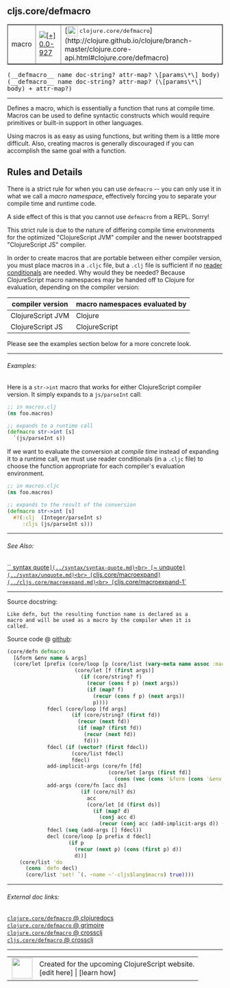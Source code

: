 ## cljs.core/defmacro



 <table border="1">
<tr>
<td>macro</td>
<td><a href="https://github.com/cljsinfo/cljs-api-docs/tree/0.0-927"><img valign="middle" alt="[+] 0.0-927" title="Added in 0.0-927" src="https://img.shields.io/badge/+-0.0--927-lightgrey.svg"></a> </td>
<td>
[<img height="24px" valign="middle" src="http://i.imgur.com/1GjPKvB.png"> <samp>clojure.core/defmacro</samp>](http://clojure.github.io/clojure/branch-master/clojure.core-api.html#clojure.core/defmacro)
</td>
</tr>
</table>


 <samp>
(__defmacro__ name doc-string? attr-map? \[params\*\] body)<br>
</samp>
 <samp>
(__defmacro__ name doc-string? attr-map? (\[params\*\] body) + attr-map?)<br>
</samp>

---

Defines a macro, which is essentially a function that runs at compile time.
Macros can be used to define syntactic constructs which would require
primitives or built-in support in other languages.

Using macros is as easy as using functions, but writing them is a little more
difficult.  Also, creating macros is generally discouraged if you can
accomplish the same goal with a function.

## Rules and Details

There is a strict rule for when you can use `defmacro` -- you can only use it
in what we call a _macro namespace_, effectively forcing you to separate your
compile time and runtime code.

A side effect of this is that you cannot use `defmacro` from a REPL.  Sorry!

This strict rule is due to the nature of differing compile time environments
for the optimized "ClojureScript JVM" compiler and the newer bootstrapped
"ClojureScript JS" compiler.

In order to create macros that are portable between either compiler version,
you must place macros in a `.cljc` file, but a `.clj` file is sufficient if no
[reader conditionals][doc:syntax/cond] are needed.  Why would they be needed?
Because ClojureScript macro namespaces may be handed off to Clojure for
evaluation, depending on the compiler version:

| compiler version  | macro namespaces evaluated by |
|-------------------|-------------------------------|
| ClojureScript JVM | Clojure                       |
| ClojureScript JS  | ClojureScript                 |

Please see the examples section below for a more concrete look.

[doc:syntax/cond]:../syntax/cond.md

---

###### Examples:

Here is a `str->int` macro that works for either ClojureScript compiler
version.  It simply expands to a `js/parseInt` call:

```clj
;; in macros.clj
(ns foo.macros)

;; expands to a runtime call
(defmacro str->int [s]
  `(js/parseInt s))
```

If we want to evaluate the conversion at _compile time_ instead of expanding it
to a runtime call, we must use reader conditionals (in a `.cljc` file) to
choose the function appropriate for each compiler's evaluation environment.

```clj
;; in macros.cljc
(ns foo.macros)

;; expands to the result of the conversion
(defmacro str->int [s]
  #?(:clj  (Integer/parseInt s)
     :cljs (js/parseInt s)))
```



---

###### See Also:

[`` syntax quote`](../syntax/syntax-quote.md)<br>
[`~ unquote`](../syntax/unquote.md)<br>
[`cljs.core/macroexpand`](../cljs.core/macroexpand.md)<br>
[`cljs.core/macroexpand-1`](../cljs.core/macroexpand-1.md)<br>

---


Source docstring:

```
Like defn, but the resulting function name is declared as a
macro and will be used as a macro by the compiler when it is
called.
```


Source code @ [github](https://github.com/clojure/clojurescript/blob/r1.8.34/src/main/clojure/cljs/core.cljc#L2924-L2965):

```clj
(core/defn defmacro
  [&form &env name & args]
  (core/let [prefix (core/loop [p (core/list (vary-meta name assoc :macro true)) args args]
                      (core/let [f (first args)]
                        (if (core/string? f)
                          (recur (cons f p) (next args))
                          (if (map? f)
                            (recur (cons f p) (next args))
                            p))))
             fdecl (core/loop [fd args]
                     (if (core/string? (first fd))
                       (recur (next fd))
                       (if (map? (first fd))
                         (recur (next fd))
                         fd)))
             fdecl (if (vector? (first fdecl))
                     (core/list fdecl)
                     fdecl)
             add-implicit-args (core/fn [fd]
                                 (core/let [args (first fd)]
                                   (cons (vec (cons '&form (cons '&env args))) (next fd))))
             add-args (core/fn [acc ds]
                        (if (core/nil? ds)
                          acc
                          (core/let [d (first ds)]
                            (if (map? d)
                              (conj acc d)
                              (recur (conj acc (add-implicit-args d)) (next ds))))))
             fdecl (seq (add-args [] fdecl))
             decl (core/loop [p prefix d fdecl]
                    (if p
                      (recur (next p) (cons (first p) d))
                      d))]
    (core/list 'do
      (cons `defn decl)
      (core/list 'set! `(. ~name ~'-cljs$lang$macro) true))))
```

<!--
Repo - tag - source tree - lines:

 <pre>
clojurescript @ r1.8.34
└── src
    └── main
        └── clojure
            └── cljs
                └── <ins>[core.cljc:2924-2965](https://github.com/clojure/clojurescript/blob/r1.8.34/src/main/clojure/cljs/core.cljc#L2924-L2965)</ins>
</pre>

-->

---



###### External doc links:

[`clojure.core/defmacro` @ clojuredocs](http://clojuredocs.org/clojure.core/defmacro)<br>
[`clojure.core/defmacro` @ grimoire](http://conj.io/store/v1/org.clojure/clojure/1.7.0-beta3/clj/clojure.core/defmacro/)<br>
[`clojure.core/defmacro` @ crossclj](http://crossclj.info/fun/clojure.core/defmacro.html)<br>
[`cljs.core/defmacro` @ crossclj](http://crossclj.info/fun/cljs.core/defmacro.html)<br>

---

 <table>
<tr><td>
<img valign="middle" align="right" width="48px" src="http://i.imgur.com/Hi20huC.png">
</td><td>
Created for the upcoming ClojureScript website.<br>
[edit here] | [learn how]
</td></tr></table>

[edit here]:https://github.com/cljsinfo/cljs-api-docs/blob/master/cljsdoc/cljs.core/defmacro.cljsdoc
[learn how]:https://github.com/cljsinfo/cljs-api-docs/wiki/cljsdoc-files

<!--

This information was too distracting to show to readers, but I'll leave it
commented here since it is helpful to:

- pretty-print the data used to generate this document
- and show how to retrieve that data



The API data for this symbol:

```clj
{:description "Defines a macro, which is essentially a function that runs at compile time.\nMacros can be used to define syntactic constructs which would require\nprimitives or built-in support in other languages.\n\nUsing macros is as easy as using functions, but writing them is a little more\ndifficult.  Also, creating macros is generally discouraged if you can\naccomplish the same goal with a function.\n\n## Rules and Details\n\nThere is a strict rule for when you can use `defmacro` -- you can only use it\nin what we call a _macro namespace_, effectively forcing you to separate your\ncompile time and runtime code.\n\nA side effect of this is that you cannot use `defmacro` from a REPL.  Sorry!\n\nThis strict rule is due to the nature of differing compile time environments\nfor the optimized \"ClojureScript JVM\" compiler and the newer bootstrapped\n\"ClojureScript JS\" compiler.\n\nIn order to create macros that are portable between either compiler version,\nyou must place macros in a `.cljc` file, but a `.clj` file is sufficient if no\n[reader conditionals][doc:syntax/cond] are needed.  Why would they be needed?\nBecause ClojureScript macro namespaces may be handed off to Clojure for\nevaluation, depending on the compiler version:\n\n| compiler version  | macro namespaces evaluated by |\n|-------------------|-------------------------------|\n| ClojureScript JVM | Clojure                       |\n| ClojureScript JS  | ClojureScript                 |\n\nPlease see the examples section below for a more concrete look.",
 :ns "cljs.core",
 :name "defmacro",
 :signature ["[name doc-string? attr-map? [params*] body]"
             "[name doc-string? attr-map? ([params*] body) + attr-map?]"],
 :history [["+" "0.0-927"]],
 :type "macro",
 :related ["syntax/syntax-quote"
           "syntax/unquote"
           "cljs.core/macroexpand"
           "cljs.core/macroexpand-1"],
 :full-name-encode "cljs.core/defmacro",
 :source {:code "(core/defn defmacro\n  [&form &env name & args]\n  (core/let [prefix (core/loop [p (core/list (vary-meta name assoc :macro true)) args args]\n                      (core/let [f (first args)]\n                        (if (core/string? f)\n                          (recur (cons f p) (next args))\n                          (if (map? f)\n                            (recur (cons f p) (next args))\n                            p))))\n             fdecl (core/loop [fd args]\n                     (if (core/string? (first fd))\n                       (recur (next fd))\n                       (if (map? (first fd))\n                         (recur (next fd))\n                         fd)))\n             fdecl (if (vector? (first fdecl))\n                     (core/list fdecl)\n                     fdecl)\n             add-implicit-args (core/fn [fd]\n                                 (core/let [args (first fd)]\n                                   (cons (vec (cons '&form (cons '&env args))) (next fd))))\n             add-args (core/fn [acc ds]\n                        (if (core/nil? ds)\n                          acc\n                          (core/let [d (first ds)]\n                            (if (map? d)\n                              (conj acc d)\n                              (recur (conj acc (add-implicit-args d)) (next ds))))))\n             fdecl (seq (add-args [] fdecl))\n             decl (core/loop [p prefix d fdecl]\n                    (if p\n                      (recur (next p) (cons (first p) d))\n                      d))]\n    (core/list 'do\n      (cons `defn decl)\n      (core/list 'set! `(. ~name ~'-cljs$lang$macro) true))))",
          :title "Source code",
          :repo "clojurescript",
          :tag "r1.8.34",
          :filename "src/main/clojure/cljs/core.cljc",
          :lines [2924 2965]},
 :examples [{:id "8040c8",
             :content "Here is a `str->int` macro that works for either ClojureScript compiler\nversion.  It simply expands to a `js/parseInt` call:\n\n```clj\n;; in macros.clj\n(ns foo.macros)\n\n;; expands to a runtime call\n(defmacro str->int [s]\n  `(js/parseInt s))\n```\n\nIf we want to evaluate the conversion at _compile time_ instead of expanding it\nto a runtime call, we must use reader conditionals (in a `.cljc` file) to\nchoose the function appropriate for each compiler's evaluation environment.\n\n```clj\n;; in macros.cljc\n(ns foo.macros)\n\n;; expands to the result of the conversion\n(defmacro str->int [s]\n  #?(:clj  (Integer/parseInt s)\n     :cljs (js/parseInt s)))\n```"}],
 :full-name "cljs.core/defmacro",
 :clj-symbol "clojure.core/defmacro",
 :docstring "Like defn, but the resulting function name is declared as a\nmacro and will be used as a macro by the compiler when it is\ncalled."}

```

Retrieve the API data for this symbol:

```clj
;; from Clojure REPL
(require '[clojure.edn :as edn])
(-> (slurp "https://raw.githubusercontent.com/cljsinfo/cljs-api-docs/catalog/cljs-api.edn")
    (edn/read-string)
    (get-in [:symbols "cljs.core/defmacro"]))
```

-->
